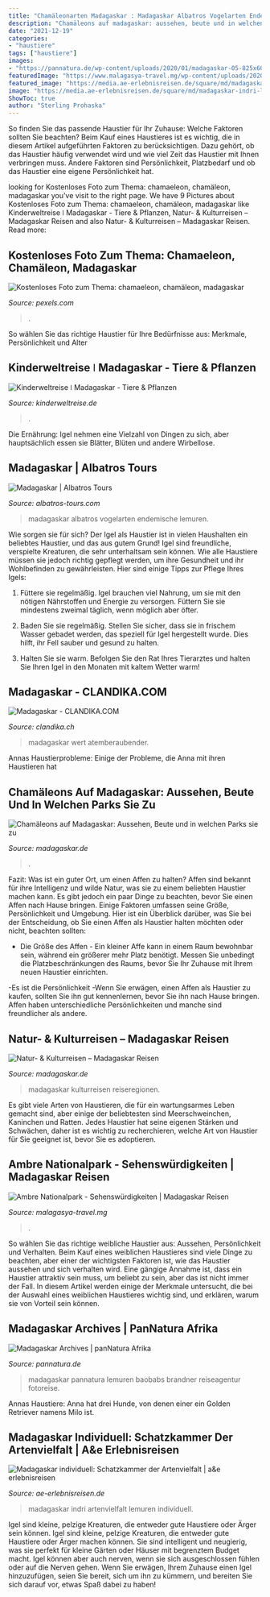 ```yaml
---
title: "Chamäleonarten Madagaskar : Madagaskar Albatros Vogelarten Endemische Lemuren"
description: "Chamäleons auf madagaskar: aussehen, beute und in welchen parks sie zu"
date: "2021-12-19"
categories:
- "haustiere"
tags: ["haustiere"]
images:
- "https://pannatura.de/wp-content/uploads/2020/01/madagaskar-05-825x600.jpg"
featuredImage: "https://www.malagasya-travel.mg/wp-content/uploads/2020/07/amber-mountain-nationalpark-madagaskar.jpg"
featured_image: "https://media.ae-erlebnisreisen.de/square/md/madagaskar-indri-lemur.jpg"
image: "https://media.ae-erlebnisreisen.de/square/md/madagaskar-indri-lemur.jpg"
ShowToc: true
author: "Sterling Prohaska"
---
```



So finden Sie das passende Haustier für Ihr Zuhause: Welche Faktoren sollten Sie beachten?
Beim Kauf eines Haustieres ist es wichtig, die in diesem Artikel aufgeführten Faktoren zu berücksichtigen. Dazu gehört, ob das Haustier häufig verwendet wird und wie viel Zeit das Haustier mit Ihnen verbringen muss. Andere Faktoren sind Persönlichkeit, Platzbedarf und ob das Haustier eine eigene Persönlichkeit hat.

	

		
looking for Kostenloses Foto zum Thema: chamaeleon, chamäleon, madagaskar you've visit to the right page. We have 9 Pictures about Kostenloses Foto zum Thema: chamaeleon, chamäleon, madagaskar like Kinderweltreise ǀ Madagaskar - Tiere &amp; Pflanzen, Natur- &amp; Kulturreisen – Madagaskar Reisen and also Natur- &amp; Kulturreisen – Madagaskar Reisen. Read more:
		
    
## Kostenloses Foto Zum Thema: Chamaeleon, Chamäleon, Madagaskar

<img loading=lazy src="https://images.pexels.com/photos/2814301/pexels-photo-2814301.jpeg?auto=compress&amp;cs=tinysrgb&amp;dpr=2&amp;h=650&amp;w=940" onerror="this.onerror=null;this.src='https://tse2.mm.bing.net/th?id=OIP.lO--2TDh_p3DWyfUkdOy5wHaE7&amp;pid=15.1';" alt="Kostenloses Foto zum Thema: chamaeleon, chamäleon, madagaskar">

_Source: pexels.com_

>. 

	

So wählen Sie das richtige Haustier für Ihre Bedürfnisse aus: Merkmale, Persönlichkeit und Alter

    
## Kinderweltreise ǀ Madagaskar - Tiere &amp; Pflanzen

<img loading=lazy src="https://www.kinderweltreise.de/fileadmin/_processed_/4/8/csm_chamaeleon-px_0268b4770c.jpg" onerror="this.onerror=null;this.src='https://tse4.mm.bing.net/th?id=OIP.iJakFX1g_-gwSTcxBK0eLgHaE7&amp;pid=15.1';" alt="Kinderweltreise ǀ Madagaskar - Tiere &amp; Pflanzen">

_Source: kinderweltreise.de_

>. 

	

Die Ernährung: Igel nehmen eine Vielzahl von Dingen zu sich, aber hauptsächlich essen sie Blätter, Blüten und andere Wirbellose.

    
## Madagaskar | Albatros Tours

<img loading=lazy src="https://www.albatros-tours.com/wp-content/uploads/1177-A-44_J-Schneider.jpg" onerror="this.onerror=null;this.src='https://tse2.mm.bing.net/th?id=OIP.TGJOFaDugINRbN1R8LCJvgHaDF&amp;pid=15.1';" alt="Madagaskar | Albatros Tours">

_Source: albatros-tours.com_

>madagaskar albatros vogelarten endemische lemuren. 

	

Wie sorgen sie für sich?
Der Igel als Haustier ist in vielen Haushalten ein beliebtes Haustier, und das aus gutem Grund! Igel sind freundliche, verspielte Kreaturen, die sehr unterhaltsam sein können. Wie alle Haustiere müssen sie jedoch richtig gepflegt werden, um ihre Gesundheit und ihr Wohlbefinden zu gewährleisten. Hier sind einige Tipps zur Pflege Ihres Igels:
1) Füttere sie regelmäßig. Igel brauchen viel Nahrung, um sie mit den nötigen Nährstoffen und Energie zu versorgen. Füttern Sie sie mindestens zweimal täglich, wenn möglich aber öfter.

2) Baden Sie sie regelmäßig. Stellen Sie sicher, dass sie in frischem Wasser gebadet werden, das speziell für Igel hergestellt wurde. Dies hilft, ihr Fell sauber und gesund zu halten.

3) Halten Sie sie warm. Befolgen Sie den Rat Ihres Tierarztes und halten Sie Ihren Igel in den Monaten mit kaltem Wetter warm!

    
## Madagaskar - CLANDIKA.COM

<img loading=lazy src="https://www.clandika.ch/uploads/1/3/1/4/131472395/m12.jpg" onerror="this.onerror=null;this.src='https://tse4.mm.bing.net/th?id=OIP.BoqHFEZWhqCeShsbu2-UogHaFj&amp;pid=15.1';" alt="Madagaskar - CLANDIKA.COM">

_Source: clandika.ch_

>madagaskar wert atemberaubender. 

	

Annas Haustierprobleme: Einige der Probleme, die Anna mit ihren Haustieren hat

    
## Chamäleons Auf Madagaskar: Aussehen, Beute Und In Welchen Parks Sie Zu

<img loading=lazy src="https://madagaskar.de/wp-content/uploads/sites/53/2019/07/MAD_2007_1JEH_0367_madagaskar-chamaeleon-e1562578450140.jpg" onerror="this.onerror=null;this.src='https://tse4.mm.bing.net/th?id=OIP.wkTf6a7VTi3H5IijcoAHQQHaD0&amp;pid=15.1';" alt="Chamäleons auf Madagaskar: Aussehen, Beute und in welchen Parks sie zu">

_Source: madagaskar.de_

>. 

	

Fazit: Was ist ein guter Ort, um einen Affen zu halten?
Affen sind bekannt für ihre Intelligenz und wilde Natur, was sie zu einem beliebten Haustier machen kann. Es gibt jedoch ein paar Dinge zu beachten, bevor Sie einen Affen nach Hause bringen. Einige Faktoren umfassen seine Größe, Persönlichkeit und Umgebung. Hier ist ein Überblick darüber, was Sie bei der Entscheidung, ob Sie einen Affen als Haustier halten möchten oder nicht, beachten sollten:
- Die Größe des Affen - Ein kleiner Affe kann in einem Raum bewohnbar sein, während ein größerer mehr Platz benötigt. Messen Sie unbedingt die Platzbeschränkungen des Raums, bevor Sie Ihr Zuhause mit Ihrem neuen Haustier einrichten.

-Es ist die Persönlichkeit -Wenn Sie erwägen, einen Affen als Haustier zu kaufen, sollten Sie ihn gut kennenlernen, bevor Sie ihn nach Hause bringen. Affen haben unterschiedliche Persönlichkeiten und manche sind freundlicher als andere.

    
## Natur- &amp; Kulturreisen – Madagaskar Reisen

<img loading=lazy src="https://cdn3.diamir.de/image/4001/baobabs-in-der-abendsonne/900/600/fit" onerror="this.onerror=null;this.src='https://tse2.mm.bing.net/th?id=OIP.aP14ZWNebDi0NnLyudQKxwHaE8&amp;pid=15.1';" alt="Natur- &amp; Kulturreisen – Madagaskar Reisen">

_Source: madagaskar.de_

>madagaskar kulturreisen reiseregionen. 

	

Es gibt viele Arten von Haustieren, die für ein wartungsarmes Leben gemacht sind, aber einige der beliebtesten sind Meerschweinchen, Kaninchen und Ratten. Jedes Haustier hat seine eigenen Stärken und Schwächen, daher ist es wichtig zu recherchieren, welche Art von Haustier für Sie geeignet ist, bevor Sie es adoptieren.

    
## Ambre Nationalpark - Sehenswürdigkeiten | Madagaskar Reisen

<img loading=lazy src="https://www.malagasya-travel.mg/wp-content/uploads/2020/07/amber-mountain-nationalpark-madagaskar.jpg" onerror="this.onerror=null;this.src='https://tse4.mm.bing.net/th?id=OIP.LcR0pmvp19xzMNa2rpctCwHaE8&amp;pid=15.1';" alt="Ambre Nationalpark - Sehenswürdigkeiten | Madagaskar Reisen">

_Source: malagasya-travel.mg_

>. 

	

So wählen Sie das richtige weibliche Haustier aus: Aussehen, Persönlichkeit und Verhalten.
Beim Kauf eines weiblichen Haustieres sind viele Dinge zu beachten, aber einer der wichtigsten Faktoren ist, wie das Haustier aussehen und sich verhalten wird. Eine gängige Annahme ist, dass ein Haustier attraktiv sein muss, um beliebt zu sein, aber das ist nicht immer der Fall. In diesem Artikel werden einige der Merkmale untersucht, die bei der Auswahl eines weiblichen Haustieres wichtig sind, und erklären, warum sie von Vorteil sein können.

    
## Madagaskar Archives | PanNatura Afrika

<img loading=lazy src="https://pannatura.de/wp-content/uploads/2020/01/madagaskar-05-825x600.jpg" onerror="this.onerror=null;this.src='https://tse3.mm.bing.net/th?id=OIP.zeNE2FrVY1gVYdGB_BITxgHaFY&amp;pid=15.1';" alt="Madagaskar Archives | panNatura Afrika">

_Source: pannatura.de_

>madagaskar pannatura lemuren baobabs brandner reiseagentur fotoreise. 

	

Annas Haustiere: Anna hat drei Hunde, von denen einer ein Golden Retriever namens Milo ist.

    
## Madagaskar Individuell: Schatzkammer Der Artenvielfalt | A&amp;e Erlebnisreisen

<img loading=lazy src="https://media.ae-erlebnisreisen.de/square/md/madagaskar-indri-lemur.jpg" onerror="this.onerror=null;this.src='https://tse1.mm.bing.net/th?id=OIP.d0miQrFWDlCvQdbTAPWHlQHaHa&amp;pid=15.1';" alt="Madagaskar individuell: Schatzkammer der Artenvielfalt | a&amp;e erlebnisreisen">

_Source: ae-erlebnisreisen.de_

>madagaskar indri artenvielfalt lemuren individuell. 

	

Igel sind kleine, pelzige Kreaturen, die entweder gute Haustiere oder Ärger sein können.
Igel sind kleine, pelzige Kreaturen, die entweder gute Haustiere oder Ärger machen können. Sie sind intelligent und neugierig, was sie perfekt für kleine Gärten oder Häuser mit begrenztem Budget macht. Igel können aber auch nerven, wenn sie sich ausgeschlossen fühlen oder auf die Nerven gehen. Wenn Sie erwägen, Ihrem Zuhause einen Igel hinzuzufügen, seien Sie bereit, sich um ihn zu kümmern, und bereiten Sie sich darauf vor, etwas Spaß dabei zu haben!

